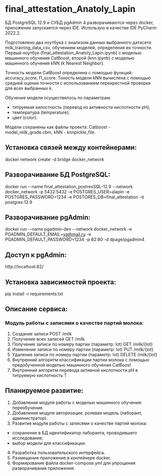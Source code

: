 # final_attestation_Anatoly_Lapin
БД PostgreSQL 12.9 и СУБД pgAdmin 4 разворачиваются через docker, приложение запускается через IDE. Использую в качестве IDE PyCharm 2022.2. 

Подготовлено два ноутбука с анализом данных выбранного датасета milk_training_data_csv, обучением моделей, определения их точности.
Первый ноутбук (final_attestation_Anatoly_Lapin.ipynb) с моделью машинного обучения CatBoost, второй (knn.ipynb) с моделью машинного обучения kNN (k Nearest Neighbor).

Точность модели CatBoost определена с помощью функций: accuracy_score, f1_score. 
Тоность модели kNN вычислена с помощью средней оценки точности с использованием перекрестной проверки для всех выбранных k.

Обучение модели осуществялось по параметрам: 
- титруемая килостность (перевод из активности кислотности pH);
- температура (temperature);
- цвет (color).

Модели сохранены как файлы проекта: Catboost - model_milk_grade.cbm, kNN - knnpickle_file.

## Установка связей между контейнерами:
docker network create -d bridge docker_network

## Разворачивание БД PostgreSQL: 
docker run --name final_attestation_postresSQL-12.9 --network docker_network -p 5432:5432 -e POSTGRES_USER=alapin -e POSTGRES_PASSWORD=1234 -e POSTGRES_DB=final_attestation -d postgres:12.9

## Разворачивание pgAdmin: 
docker run --name pgadmin-dev --network docker_network -e PGADMIN_DEFAULT_EMAIL=ya@mail.ru -e PGADMIN_DEFAULT_PASSWORD=1234 -p 82:80 -d dpage/pgadmin4

## Доступ к pgAdmin: 
http://localhost:82/

## Установка зависимостей проекта: 
pip install -r requirements.txt

## Описание сервиса:
### Модуль работы с записями о качестве партий молока:
1. Создание записи POST /milk
2. Получение всех записей GET /milk
3. Получение записи по номеру партии (параметр: lot) GET /milk/{lot}
4. Изменение записи по номеру партии (параметр: lot) PUT /milk/{lot}
5. Удаление записи по номеру партии (параметр: lot) DELETE /milk/{lot}
6. Внутренний алгоритм классификации партии молока с помощью предобученной моделью машинного обучения CatBoost
7. Внутренний алгоритм перевода активной кислотности pH в титруемую кислотность T

## Планируемое развитие:
1. Добавления модуля работы с моделью машинного обучения: переобучение.
2. Добавление модуля авторизации: ролевая модель (лаборант, администратор).
3. Развитие модуля работы с записями о качестве партий молока:
  - сохранение в БД идентификатор лаборанта, проводившего исследование;
  - выбор модели для классификации.
4. Разработка пользовательского интерфейса.
5. Размещение приложение в контейнере docker.
6. Формирование файла docker-compose.yml для упрощения разворачивания приложения. 
